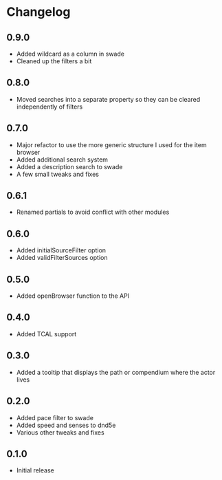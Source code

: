 # Changelog

## 0.9.0

* Added wildcard as a column in swade
* Cleaned up the filters a bit

## 0.8.0

* Moved searches into a separate property so they can be cleared independently of filters

## 0.7.0

* Major refactor to use the more generic structure I used for the item browser
* Added additional search system
* Added a description search to swade
* A few small tweaks and fixes

## 0.6.1

* Renamed partials to avoid conflict with other modules

## 0.6.0

* Added initialSourceFilter option
* Added validFilterSources option

## 0.5.0

* Added openBrowser function to the API

## 0.4.0

* Added TCAL support

## 0.3.0

* Added a tooltip that displays the path or compendium where the actor lives

## 0.2.0

* Added pace filter to swade
* Added speed and senses to dnd5e
* Various other tweaks and fixes

## 0.1.0

* Initial release
